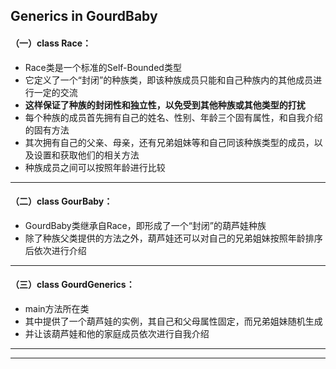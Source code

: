 ## Generics in GourdBaby

#### （一）class Race：
* Race类是一个标准的Self-Bounded类型
* 它定义了一个“封闭”的种族类，即该种族成员只能和自己种族内的其他成员进行一定的交流
* **这样保证了种族的封闭性和独立性，以免受到其他种族或其他类型的打扰**
* 每个种族的成员首先拥有自己的姓名、性别、年龄三个固有属性，和自我介绍的固有方法
* 其次拥有自己的父亲、母亲，还有兄弟姐妹等和自己同该种族类型的成员，以及设置和获取他们的相关方法
* 种族成员之间可以按照年龄进行比较
***
#### （二）class GourBaby：
* GourdBaby类继承自Race<GourdBaby>，即形成了一个“封闭”的葫芦娃种族
* 除了种族父类提供的方法之外，葫芦娃还可以对自己的兄弟姐妹按照年龄排序后依次进行介绍
***
#### （三）class GourdGenerics：
* main方法所在类
* 其中提供了一个葫芦娃的实例，其自己和父母属性固定，而兄弟姐妹随机生成
* 并让该葫芦娃和他的家庭成员依次进行自我介绍
***
***

